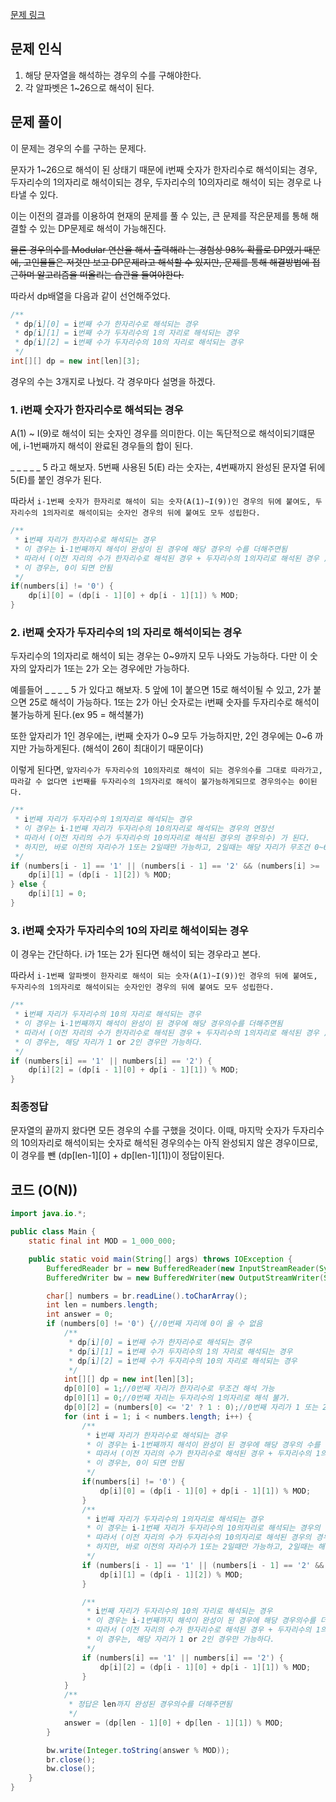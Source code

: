 [문제 링크](https://www.acmicpc.net/problem/2011)
## 문제 인식
1. 해당 문자열을 해석하는 경우의 수를 구해야한다.
2. 각 알파벳은 1~26으로 해석이 된다.

## 문제 풀이
이 문제는 경우의 수를 구하는 문제다.

문자가 1~26으로 해석이 된 상태기 때문에 i번째 숫자가 한자리수로 해석이되는 경우, 두자리수의 1의자리로 해석이되는 경우, 두자리수의 10의자리로 해석이 되는 경우로 나타낼 수 있다.

이는 이전의 결과를 이용하여 현재의 문제를 풀 수 있는, 큰 문제를 작은문제를 통해 해결할 수 있는 DP문제로 해석이 가능해진다.

~~물론 경우의수를 Modular 연산을 해서 출력해라 는 경험상 98% 확률로 DP였기 때문에, 고인물들은 저것만 보고 DP문제라고 해석할 수 있지만, 문제를 통해 해결방법에 접근하며 알고리즘을 떠올리는 습관을 들여야한다.~~

따라서 dp배열을 다음과 같이 선언해주었다.
```java
/**
 * dp[i][0] = i번째 수가 한자리수로 해석되는 경우
 * dp[i][1] = i번째 수가 두자리수의 1의 자리로 해석되는 경우
 * dp[i][2] = i번째 수가 두자리수의 10의 자리로 해석되는 경우
 */
int[][] dp = new int[len][3];
```

경우의 수는 3개지로 나눴다. 각 경우마다 설명을 하겠다.

### 1. i번째 숫자가 한자리수로 해석되는 경우
A(1) ~ I(9)로 해석이 되는 숫자인 경우를 의미한다. 이는 독단적으로 해석이되기떄문에, i-1번째까지 해석이 완료된 경우들의 합이 된다.

_ _ _ _ _ 5 라고 해보자. 5번째 사용된 5(E) 라는 숫자는, 4번째까지 완성된 문자열 뒤에 5(E)를 붙인 경우가 된다. 

따라서 `i-1번째 숫자가 한자리로 해석이 되는 숫자(A(1)~I(9))인 경우의 뒤에 붙여도, 두자리수의 1의자리로 해석이되는 숫자인 경우의 뒤에 붙여도 모두 성립한다.`
```java
/**
 * i번째 자리가 한자리수로 해석되는 경우
 * 이 경우는 i-1번째까지 해석이 완성이 된 경우에 해당 경우의 수를 더해주면됨
 * 따라서 (이전 자리의 수가 한자리수로 해석된 경우 + 두자리수의 1의자리로 해석된 경우 ) 이 된다.
 * 이 경우는, 0이 되면 안됨
 */
if(numbers[i] != '0') {
    dp[i][0] = (dp[i - 1][0] + dp[i - 1][1]) % MOD;
}
```

### 2. i번째 숫자가 두자리수의 1의 자리로 해석이되는 경우
두자리수의 1의자리로 해석이 되는 경우는 0~9까지 모두 나와도 가능하다. 다만 이 숫자의 앞자리가 1또는 2가 오는 경우에만 가능하다.

예를들어 _ _ _ _ 5 가 있다고 해보자. 5 앞에 1이 붙으면 15로 해석이될 수 있고, 2가 붙으면 25로 해석이 가능하다. 1또는 2가 아닌 숫자로는 i번째 숫자를 두자리수로 해석이 불가능하게 된다.(ex 95 = 해석불가)

또한 앞자리가 1인 경우에는, i번째 숫자가 0~9 모두 가능하지만, 2인 경우에는 0~6 까지만 가능하게된다. (해석이 26이 최대이기 때문이다)

이렇게 된다면, `앞자리수가 두자리수의 10의자리로 해석이 되는 경우의수를 그대로 따라가고, 따라갈 수 없다면 i번째를 두자리수의 1의자리로 해석이 불가능하게되므로 경우의수는 0이된다.`
```java
/**
 * i번째 자리가 두자리수의 1의자리로 해석되는 경우
 * 이 경우는 i-1번째 자리가 두자리수의 10의자리로 해석되는 경우의 연장선
 * 따라서 (이전 자리의 수가 두자리수의 10의자리로 해석된 경우의 경우의수) 가 된다.
 * 하지만, 바로 이전의 자리수가 1또는 2일때만 가능하고, 2일때는 해당 자리가 무조건 0~6 사이여야 한다.
 */
if (numbers[i - 1] == '1' || (numbers[i - 1] == '2' && (numbers[i] >= '0' && numbers[i] <= '6'))) {
    dp[i][1] = (dp[i - 1][2]) % MOD;
} else {
    dp[i][1] = 0;
}
```
### 3. i번째 숫자가 두자리수의 10의 자리로 해석이되는 경우
이 경우는 간단하다. i가 1또는 2가 된다면 해석이 되는 경우라고 본다.

따라서 `i-1번째 알파벳이 한자리로 해석이 되는 숫자(A(1)~I(9))인 경우의 뒤에 붙여도, 두자리수의 1의자리로 해석이되는 숫자인인 경우의 뒤에 붙여도 모두 성립한다.`
```java
/**
 * i번째 자리가 두자리수의 10의 자리로 해석되는 경우
 * 이 경우는 i-1번째까지 해석이 완성이 된 경우에 해당 경우의수를 더해주면됨
 * 따라서 (이전 자리의 수가 한자리수로 해석된 경우 + 두자리수의 1의자리로 해석된 경우 ) 이 된다.
 * 이 경우는, 해당 자리가 1 or 2인 경우만 가능하다.
 */
if (numbers[i] == '1' || numbers[i] == '2') {
    dp[i][2] = (dp[i - 1][0] + dp[i - 1][1]) % MOD;
}
```

### 최종정답
문자열의 끝까지 왔다면 모든 경우의 수를 구했을 것이다. 이때, 마지막 숫자가 두자리수의 10의자리로 해석이되는 숫자로 해석된 경우의수는 아직 완성되지 않은 경우이므로, 이 경우를 뺀 (dp[len-1][0] + dp[len-1][1])이 정답이된다. 

## 코드 (O(N))
```java
import java.io.*;

public class Main {
    static final int MOD = 1_000_000;

    public static void main(String[] args) throws IOException {
        BufferedReader br = new BufferedReader(new InputStreamReader(System.in));
        BufferedWriter bw = new BufferedWriter(new OutputStreamWriter(System.out));

        char[] numbers = br.readLine().toCharArray();
        int len = numbers.length;
        int answer = 0;
        if (numbers[0] != '0') {//0번째 자리에 0이 올 수 없음
            /**
             * dp[i][0] = i번째 수가 한자리수로 해석되는 경우
             * dp[i][1] = i번째 수가 두자리수의 1의 자리로 해석되는 경우
             * dp[i][2] = i번째 수가 두자리수의 10의 자리로 해석되는 경우
             */
            int[][] dp = new int[len][3];
            dp[0][0] = 1;//0번째 자리가 한자리수로 무조건 해석 가능
            dp[0][1] = 0;//0번째 자리는 두자리수의 1의자리로 해석 불가.
            dp[0][2] = (numbers[0] <= '2' ? 1 : 0);//0번째 자리가 1 또는 2인 경우는 두자리수의 10의 자리로 해석 가능
            for (int i = 1; i < numbers.length; i++) {
                /**
                 * i번째 자리가 한자리수로 해석되는 경우
                 * 이 경우는 i-1번째까지 해석이 완성이 된 경우에 해당 경우의 수를 더해주면됨
                 * 따라서 (이전 자리의 수가 한자리수로 해석된 경우 + 두자리수의 1의자리로 해석된 경우 ) 이 된다.
                 * 이 경우는, 0이 되면 안됨
                 */
                if(numbers[i] != '0') {
                    dp[i][0] = (dp[i - 1][0] + dp[i - 1][1]) % MOD;
                }
                /**
                 * i번째 자리가 두자리수의 1의자리로 해석되는 경우
                 * 이 경우는 i-1번째 자리가 두자리수의 10의자리로 해석되는 경우의 연장선
                 * 따라서 (이전 자리의 수가 두자리수의 10의자리로 해석된 경우의 경우의수) 가 된다.
                 * 하지만, 바로 이전의 자리수가 1또는 2일때만 가능하고, 2일때는 해당 자리가 무조건 0~6 사이여야 한다.
                 */
                if (numbers[i - 1] == '1' || (numbers[i - 1] == '2' && (numbers[i] >= '0' && numbers[i] <= '6'))) {
                    dp[i][1] = (dp[i - 1][2]) % MOD;
                }

                /**
                 * i번째 자리가 두자리수의 10의 자리로 해석되는 경우
                 * 이 경우는 i-1번째까지 해석이 완성이 된 경우에 해당 경우의수를 더해주면됨
                 * 따라서 (이전 자리의 수가 한자리수로 해석된 경우 + 두자리수의 1의자리로 해석된 경우 ) 이 된다.
                 * 이 경우는, 해당 자리가 1 or 2인 경우만 가능하다.
                 */
                if (numbers[i] == '1' || numbers[i] == '2') {
                    dp[i][2] = (dp[i - 1][0] + dp[i - 1][1]) % MOD;
                }
            }
            /**
             * 정답은 len까지 완성된 경우의수를 더해주면됨
             */
            answer = (dp[len - 1][0] + dp[len - 1][1]) % MOD;
        }

        bw.write(Integer.toString(answer % MOD));
        br.close();
        bw.close();
    }
}

```
